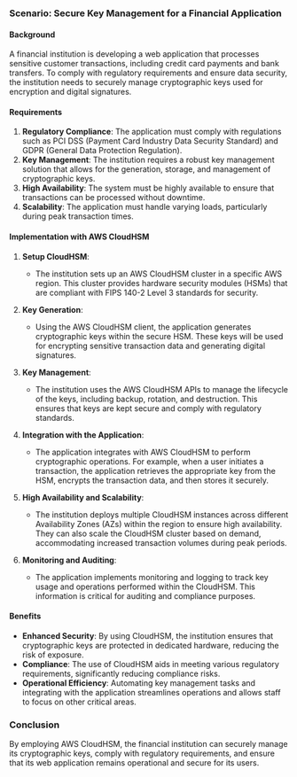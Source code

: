 ### Scenario: Secure Key Management for a Financial Application

#### Background
A financial institution is developing a web application that processes sensitive customer transactions, including credit card payments and bank transfers. To comply with regulatory requirements and ensure data security, the institution needs to securely manage cryptographic keys used for encryption and digital signatures.

#### Requirements
1. **Regulatory Compliance**: The application must comply with regulations such as PCI DSS (Payment Card Industry Data Security Standard) and GDPR (General Data Protection Regulation).
2. **Key Management**: The institution requires a robust key management solution that allows for the generation, storage, and management of cryptographic keys.
3. **High Availability**: The system must be highly available to ensure that transactions can be processed without downtime.
4. **Scalability**: The application must handle varying loads, particularly during peak transaction times.

#### Implementation with AWS CloudHSM

1. **Setup CloudHSM**:
   - The institution sets up an AWS CloudHSM cluster in a specific AWS region. This cluster provides hardware security modules (HSMs) that are compliant with FIPS 140-2 Level 3 standards for security.

2. **Key Generation**:
   - Using the AWS CloudHSM client, the application generates cryptographic keys within the secure HSM. These keys will be used for encrypting sensitive transaction data and generating digital signatures.

3. **Key Management**:
   - The institution uses the AWS CloudHSM APIs to manage the lifecycle of the keys, including backup, rotation, and destruction. This ensures that keys are kept secure and comply with regulatory standards.

4. **Integration with the Application**:
   - The application integrates with AWS CloudHSM to perform cryptographic operations. For example, when a user initiates a transaction, the application retrieves the appropriate key from the HSM, encrypts the transaction data, and then stores it securely.

5. **High Availability and Scalability**:
   - The institution deploys multiple CloudHSM instances across different Availability Zones (AZs) within the region to ensure high availability. They can also scale the CloudHSM cluster based on demand, accommodating increased transaction volumes during peak periods.

6. **Monitoring and Auditing**:
   - The application implements monitoring and logging to track key usage and operations performed within the CloudHSM. This information is critical for auditing and compliance purposes.

#### Benefits
- **Enhanced Security**: By using CloudHSM, the institution ensures that cryptographic keys are protected in dedicated hardware, reducing the risk of exposure.
- **Compliance**: The use of CloudHSM aids in meeting various regulatory requirements, significantly reducing compliance risks.
- **Operational Efficiency**: Automating key management tasks and integrating with the application streamlines operations and allows staff to focus on other critical areas.

### Conclusion
By employing AWS CloudHSM, the financial institution can securely manage its cryptographic keys, comply with regulatory requirements, and ensure that its web application remains operational and secure for its users.